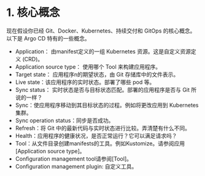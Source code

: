 # 1. 核心概念
现在假设你已经 Git、Docker、Kubernetes、持续交付和 GitOps 的核心概念。以下是 Argo CD 特有的一些概念。
* Application： 由manifest定义的一组 Kubernetes 资源。这是自定义资源定义 (CRD)。
* Application source type： 使用哪个 Tool 来构建应用程序。
* Target state： 应用程序n的期望状态，由 Git 存储库中的文件表示。
* Live state：该应用程序的实时状态。部署了哪些 pod 等。
* Sync status： 实时状态是否与目标状态匹配。部署的应用程序是否与 Git 所说的一样？
* Sync：使应用程序移动到其目标状态的过程。例如将更改应用到 Kubernetes 集群。
* Sync operation status：同步是否成功。
* Refresh：将 Git 中的最新代码与实时状态进行比较。弄清楚有什么不同。
* Health：应用程序的健康状况，是否正常运行？它可以满足请求吗？
* Tool：从文件目录创建manifests的工具。例如Kustomize。请参阅应用[Application source type]。
* Configuration management tool请参阅[Tool]。
* Configuration management plugin: 自定义工具。